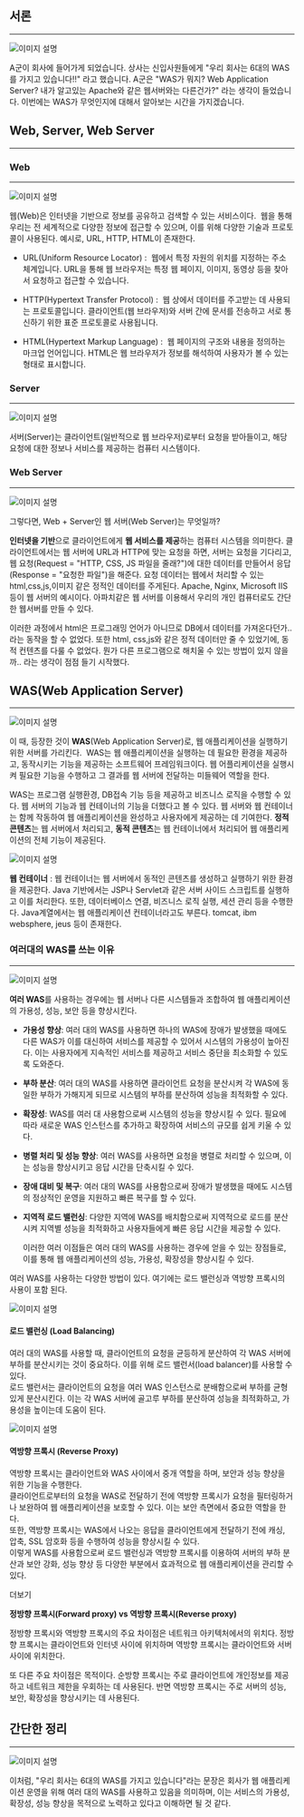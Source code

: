 ## 서론

---

![이미지 설명](https://img1.daumcdn.net/thumb/R1280x0/?scode=mtistory2&fname=https%3A%2F%2Fblog.kakaocdn.net%2Fdn%2FbNqdUE%2FbtsC33FX57u%2FjKhe1jnIlPwZ7v4UPgpmN1%2Fimg.png)

A군이 회사에 들어가게 되었습니다. 상사는 신입사원들에게 "우리 회사는 6대의 WAS를 가지고 있습니다!!" 라고 했습니다. A군은 "WAS가 뭐지? Web Application Server? 내가 알고있는 Apache와 같은 웹서버와는 다른건가?" 라는 생각이 들었습니다. 이번에는 WAS가 무엇인지에 대해서 알아보는 시간을 가지겠습니다.

## Web, Server, Web Server

---

### Web

---

![이미지 설명](https://disenowebakus.net/en/images/articles/difference-between-internet-and-web-www-services.jpg)


웹(Web)은 인터넷을 기반으로 정보를 공유하고 검색할 수 있는 서비스이다.  웹을 통해 우리는 전 세계적으로 다양한 정보에 접근할 수 있으며, 이를 위해 다양한 기술과 프로토콜이 사용된다. 예시로, URL, HTTP, HTML이 존재한다.

-   URL(Uniform Resource Locator) :  웹에서 특정 자원의 위치를 지정하는 주소 체계입니다. URL을 통해 웹 브라우저는 특정 웹 페이지, 이미지, 동영상 등을 찾아서 요청하고 접근할 수 있습니다.  
      
    
-   HTTP(Hypertext Transfer Protocol) :  웹 상에서 데이터를 주고받는 데 사용되는 프로토콜입니다. 클라이언트(웹 브라우저)와 서버 간에 문서를 전송하고 서로 통신하기 위한 표준 프로토콜로 사용됩니다.  
      
    
-   HTML(Hypertext Markup Language) :  웹 페이지의 구조와 내용을 정의하는 마크업 언어입니다. HTML은 웹 브라우저가 정보를 해석하여 사용자가 볼 수 있는 형태로 표시합니다.

### Server

---

![이미지 설명](https://img1.daumcdn.net/thumb/R1280x0/?scode=mtistory2&fname=https%3A%2F%2Fblog.kakaocdn.net%2Fdn%2FbEmYaL%2FbtsC4D1gs8K%2FEfisiQOzZu6ZEeyZJT2UbK%2Fimg.webp)


서버(Server)는 클라이언트(일반적으로 웹 브라우저)로부터 요청을 받아들이고, 해당 요청에 대한 정보나 서비스를 제공하는 컴퓨터 시스템이다.

### Web Server

---

![이미지 설명](https://img1.daumcdn.net/thumb/R1280x0/?scode=mtistory2&fname=https%3A%2F%2Fblog.kakaocdn.net%2Fdn%2FejC0Vv%2FbtsDavAG51j%2F5hPcDiyAmGGrX0krcHQP3K%2Fimg.png)


그렇다면, Web + Server인 웹 서버(Web Server)는 무엇일까?

**인터넷을 기반**으로 클라이언트에게 **웹 서비스를 제공**하는 컴퓨터 시스템을 의미한다. 클라이언트에서는 웹 서버에 URL과 HTTP에 맞는 요청을 하면, 서버는 요청을 기다리고, 웹 요청(Request = "HTTP, CSS, JS 파일을 줄래?")에 대한 데이터를 만들어서 응답(Response = "요청한 파일")을 해준다. 요청 데이터는 웹에서 처리할 수 있는 html,css,js,이미지 같은 정적인 데이터를 주게된다. Apache, Nginx, Microsoft IIS 등이 웹 서버의 예시이다. 아파치같은 웹 서버를 이용해서 우리의 개인 컴퓨터로도 간단한 웹서버를 만들 수 있다.

이러한 과정에서 html은 프로그래밍 언어가 아니므로 DB에서 데이터를 가져온다던가..라는 동작을 할 수 없었다. 또한 html, css,js와 같은 정적 데이터만 줄 수 있었기에, 동적 컨텐츠를 다룰 수 없었다. 뭔가 다른 프로그램으로 해치울 수 있는 방법이 있지 않을까.. 라는 생각이 점점 들기 시작했다.

## WAS(Web Application Server)

---

![이미지 설명](https://img1.daumcdn.net/thumb/R1280x0/?scode=mtistory2&fname=https%3A%2F%2Fblog.kakaocdn.net%2Fdn%2FwtbjU%2FbtsC9l59OY8%2FylshRiErLSN5Rzu8AaTV21%2Fimg.png)


이 때, 등장한 것이 **WAS**(Web Application Server)로, 웹 애플리케이션을 실행하기 위한 서버를 가리킨다.  WAS는 웹 애플리케이션을 실행하는 데 필요한 환경을 제공하고, 동작시키는 기능을 제공하는 소프트웨어 프레임워크이다. 웹 어플리케이션을 실행시켜 필요한 기능을 수행하고 그 결과를 웹 서버에 전달하는 미들웨어 역할을 한다. 

WAS는 프로그램 실행환경, DB접속 기능 등을 제공하고 비즈니스 로직을 수행할 수 있다. 웹 서버의 기능과 웹 컨테이너의 기능을 더했다고 볼 수 있다. 웹 서버와 웹 컨테이너는 함께 작동하여 웹 애플리케이션을 완성하고 사용자에게 제공하는 데 기여한다. **정적 콘텐츠**는 웹 서버에서 처리되고, **동적 콘텐츠**는 웹 컨테이너에서 처리되어 웹 애플리케이션의 전체 기능이 제공된다.

![이미지 설명](https://img1.daumcdn.net/thumb/R1280x0/?scode=mtistory2&fname=https%3A%2F%2Fblog.kakaocdn.net%2Fdn%2FdzHpIK%2FbtsC6U9V2UK%2FWKSTaKi1j8KbdbKrgMQRUk%2Fimg.png)


**웹 컨테이너** : 웹 컨테이너는 웹 서버에서 동적인 콘텐츠를 생성하고 실행하기 위한 환경을 제공한다. Java 기반에서는 JSP나 Servlet과 같은 서버 사이드 스크립트를 실행하고 이를 처리한다. 또한, 데이터베이스 연결, 비즈니스 로직 실행, 세션 관리 등을 수행한다. Java계열에서는 웹 애플리케이션 컨테이너라고도 부른다. tomcat, ibm websphere, jeus 등이 존재한다. 

### 여러대의 WAS를 쓰는 이유

---

![이미지 설명](https://img1.daumcdn.net/thumb/R1280x0/?scode=mtistory2&fname=https%3A%2F%2Fblog.kakaocdn.net%2Fdn%2FTzig4%2FbtsC6pbkU68%2FpkVlg6JI637EFN1ldG01k0%2Fimg.jpg)


**여러 WAS**를 사용하는 경우에는 웹 서버나 다른 시스템들과 조합하여 웹 애플리케이션의 가용성, 성능, 보안 등을 향상시킨다.

-   **가용성 향상**: 여러 대의 WAS를 사용하면 하나의 WAS에 장애가 발생했을 때에도 다른 WAS가 이를 대신하여 서비스를 제공할 수 있어서 시스템의 가용성이 높아진다. 이는 사용자에게 지속적인 서비스를 제공하고 서비스 중단을 최소화할 수 있도록 도와준다.
-   **부하 분산**: 여러 대의 WAS를 사용하면 클라이언트 요청을 분산시켜 각 WAS에 동일한 부하가 가해지게 되므로 시스템의 부하를 분산하여 성능을 최적화할 수 있다.
-   **확장성**: WAS를 여러 대 사용함으로써 시스템의 성능을 향상시킬 수 있다. 필요에 따라 새로운 WAS 인스턴스를 추가하고 확장하여 서비스의 규모를 쉽게 키울 수 있다.
-   **병렬 처리 및 성능 향상**: 여러 WAS를 사용하면 요청을 병렬로 처리할 수 있으며, 이는 성능을 향상시키고 응답 시간을 단축시킬 수 있다.
-   **장애 대비 및 복구**: 여러 대의 WAS를 사용함으로써 장애가 발생했을 때에도 시스템의 정상적인 운영을 지원하고 빠른 복구를 할 수 있다.
-   **지역적 로드 밸런싱**: 다양한 지역에 WAS를 배치함으로써 지역적으로 로드를 분산시켜 지역별 성능을 최적화하고 사용자들에게 빠른 응답 시간을 제공할 수 있다.  
      
    이러한 여러 이점들은 여러 대의 WAS를 사용하는 경우에 얻을 수 있는 장점들로, 이를 통해 웹 애플리케이션의 성능, 가용성, 확장성을 향상시킬 수 있다.

여러 WAS를 사용하는 다양한 방법이 있다. 여기에는 로드 밸런싱과 역방향 프록시의 사용이 포함 된다.

![이미지 설명](https://img1.daumcdn.net/thumb/R1280x0/?scode=mtistory2&fname=https%3A%2F%2Fblog.kakaocdn.net%2Fdn%2FnaT9R%2FbtsC4xgmOpB%2FC3D4TbsopS1MIkzs9tnOBk%2Fimg.jpg)


#### 로드 밸런싱 (Load Balancing)

여러 대의 WAS를 사용할 때, 클라이언트의 요청을 균등하게 분산하여 각 WAS 서버에 부하를 분산시키는 것이 중요하다. 이를 위해 로드 밸런서(load balancer)를 사용할 수 있다.  
로드 밸런서는 클라이언트의 요청을 여러 WAS 인스턴스로 분배함으로써 부하를 균형 있게 분산시킨다. 이는 각 WAS 서버에 골고루 부하를 분산하여 성능을 최적화하고, 가용성을 높이는데 도움이 된다.

![이미지 설명](https://img1.daumcdn.net/thumb/R1280x0/?scode=mtistory2&fname=https%3A%2F%2Fblog.kakaocdn.net%2Fdn%2FKa2Kj%2FbtsC53zj0e2%2FQxiFACxvOiQuf6TR8yony0%2Fimg.png)


#### 역방향 프록시 (Reverse Proxy)

역방향 프록시는 클라이언트와 WAS 사이에서 중개 역할을 하며, 보안과 성능 향상을 위한 기능을 수행한다.  
클라이언트로부터의 요청을 WAS로 전달하기 전에 역방향 프록시가 요청을 필터링하거나 보완하여 웹 애플리케이션을 보호할 수 있다. 이는 보안 측면에서 중요한 역할을 한다.  
또한, 역방향 프록시는 WAS에서 나오는 응답을 클라이언트에게 전달하기 전에 캐싱, 압축, SSL 암호화 등을 수행하여 성능을 향상시킬 수 있다.  
이렇게 WAS를 사용함으로써 로드 밸런싱과 역방향 프록시를 이용하여 서버의 부하 분산과 보안 강화, 성능 향상 등 다양한 부분에서 효과적으로 웹 애플리케이션을 관리할 수 있다.

더보기

**정방향 프록시(Forward proxy) vs 역방향 프록시(Reverse proxy)**

정방향 프록시와 역방향 프록시의 주요 차이점은 네트워크 아키텍처에서의 위치다. 정방향 프록시는 클라이언트와 인터넷 사이에 위치하며 역방향 프록시는 클라이언트와 서버 사이에 위치한다.  
  
또 다른 주요 차이점은 목적이다. 순방향 프록시는 주로 클라이언트에 개인정보를 제공하고 네트워크 제한을 우회하는 데 사용된다. 반면 역방향 프록시는 주로 서버의 성능, 보안, 확장성을 향상시키는 데 사용된다.

## 간단한 정리

---

![이미지 설명](https://img1.daumcdn.net/thumb/R1280x0/?scode=mtistory2&fname=https%3A%2F%2Fblog.kakaocdn.net%2Fdn%2F6yBaP%2FbtsDfN85sqv%2FNDlonAPA1rCWnWjxkITklk%2Fimg.png)


이처럼, "우리 회사는 6대의 WAS를 가지고 있습니다"라는 문장은 회사가 웹 애플리케이션 운영을 위해 여러 대의 WAS를 사용하고 있음을 의미하며, 이는 서비스의 가용성, 확장성, 성능 향상을 목적으로 노력하고 있다고 이해하면 될 것 같다.
